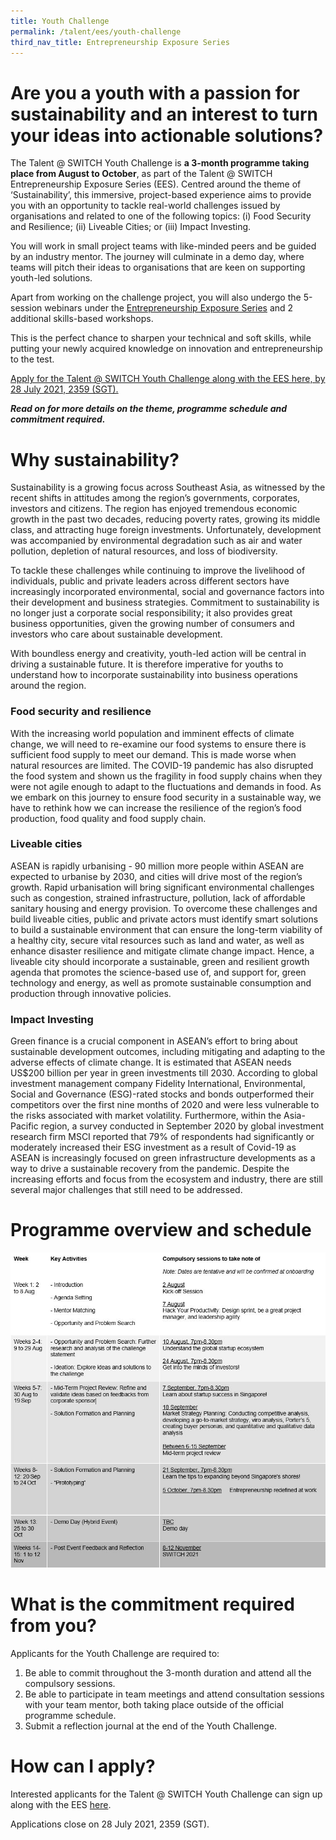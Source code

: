 ```yaml
---
title: Youth Challenge
permalink: /talent/ees/youth-challenge
third_nav_title: Entrepreneurship Exposure Series
---
```

# Are you a youth with a passion for sustainability and an interest to turn your ideas into actionable solutions?
The Talent @ SWITCH Youth Challenge is **a 3-month programme taking place from August to October**, as part of the Talent @ SWITCH Entrepreneurship Exposure Series (EES). Centred around the theme of ‘Sustainability’, this immersive, project-based experience aims to provide you with an opportunity to tackle real-world challenges issued by organisations and related to one of the following topics: (i) Food Security and Resilience; (ii) Liveable Cities; or (iii) Impact Investing. 

You will work in small project teams with like-minded peers and be guided by an industry mentor. The journey will culminate in a demo day, where teams will pitch their ideas to organisations that are keen on supporting youth-led solutions. 

Apart from working on the challenge project, you will also undergo the 5-session webinars under the [Entrepreneurship Exposure Series](https://www.switchsg.org/talent/entrepreneurship-exposure-series/overview) and 2 additional skills-based workshops.

This is the perfect chance to sharpen your technical and soft skills, while putting your newly acquired knowledge on innovation and entrepreneurship to the test. 

[Apply for the Talent @ SWITCH Youth Challenge along with the EES here, by 28 July 2021, 2359 (SGT). ](https://bit.ly/EESapply)

***Read on for more details on the theme, programme schedule and commitment required.***

# Why sustainability?

Sustainability is a growing focus across Southeast Asia, as witnessed by the recent shifts in attitudes among the region’s governments, corporates, investors and citizens. The region has enjoyed tremendous economic growth in the past two decades, reducing poverty rates, growing its middle class, and attracting huge foreign investments. Unfortunately, development was accompanied by environmental degradation such as air and water pollution, depletion of natural resources, and loss of biodiversity. 

To tackle these challenges while continuing to improve the livelihood of individuals, public and private leaders across different sectors have increasingly incorporated environmental, social and governance factors into their development and business strategies. Commitment to sustainability is no longer just a corporate social responsibility; it also provides great business opportunities, given the growing number of consumers and investors who care about sustainable development. 

With boundless energy and creativity, youth-led action will be central in driving a sustainable future. It is therefore imperative for youths to understand how to incorporate sustainability into business operations around the region.

### Food security and resilience 

With the increasing world population and imminent effects of climate change, we will need to re-examine our food systems to ensure there is sufficient food supply to meet our demand. This is made worse when natural resources are limited. The COVID-19 pandemic has also disrupted the food system and shown us the fragility in food supply chains when they were not agile enough to adapt to the fluctuations and demands in food. As we embark on this journey to ensure food security in a sustainable way, we have to rethink how we can increase the resilience of the region’s food production, food quality and food supply chain. 

### Liveable cities

ASEAN is rapidly urbanising - 90 million more people within ASEAN are expected to urbanise by 2030, and cities will drive most of the region’s growth. Rapid urbanisation will bring significant environmental challenges such as congestion, strained infrastructure, pollution, lack of affordable sanitary housing and energy provision. To overcome these challenges and build liveable cities, public and private actors must identify smart solutions to build a sustainable environment that can ensure the long-term viability of a healthy city, secure vital resources such as land and water, as well as enhance disaster resilience and mitigate climate change impact. Hence, a liveable city should incorporate a sustainable, green and resilient growth agenda that promotes the science-based use of, and support for, green technology and energy, as well as promote sustainable consumption and production through innovative policies.

### Impact Investing  

Green finance is a crucial component in ASEAN’s effort to bring about sustainable development outcomes, including mitigating and adapting to the adverse effects of climate change. It is estimated that ASEAN needs US$200 billion per year in green investments till 2030. According to global investment management company Fidelity International, Environmental, Social and Governance (ESG)-rated stocks and bonds outperformed their competitors over the first nine months of 2020 and were less vulnerable to the risks associated with market volatility. Furthermore, within the Asia-Pacific region, a survey conducted in September 2020 by global investment research firm MSCI reported that 79% of respondents had significantly or moderately increased their ESG investment as a result of Covid-19 as ASEAN is increasingly focused on green infrastructure developments as a way to drive a sustainable recovery from the pandemic. Despite the increasing efforts and focus from the ecosystem and industry, there are still several major challenges that still need to be addressed.

# Programme overview and schedule
![Alt text for image on Isomer site](/images/youth%20challenge%20schedule.JPG)
# What is the commitment required from you? 
Applicants for the Youth Challenge are required to:
1. Be able to commit throughout the 3-month duration and attend all the compulsory sessions.
2. Be able to participate in team meetings and attend consultation sessions with your team mentor, both taking place outside of the official programme schedule. 
3. Submit a reflection journal at the end of the Youth Challenge. 

# How can I apply?
Interested applicants for the Talent @ SWITCH Youth Challenge can sign up along with the EES [here](https://bit.ly/EESapply).

Applications close on 28 July 2021, 2359 (SGT).